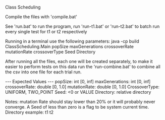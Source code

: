 Class Scheduling

Compile the files with 'compile.bat'

See 'run.bat' to run the program, run 'run-t1.bat' or 'run-t2.bat' to batch run every single test for t1 or t2 respectively

Running in a terminal use the following parameters: java -cp build ClassScheduling.Main popSize maxGenerations crossoverRate mutationRate crossoverType Seed Directory

After running all the files, each one will be created separately, to make it easier to perform tests on this data run the 'run-combine.bat' to combine all the csv into one file for each trial run.

--- Expected Values ---
popSize: 	int [0, inf]
maxGenerations: int [0, inf]
crossoverRate:	double [0, 1.0]
mutationRate:	double [0, 1.0]
CrossoverType: 	UNIFORM, TWO_POINT
Seed:           <0 or VALUE
Directory:	relative directory

Notes:
mutation Rate should stay lower than 20% or it will probably never converge.
A Seed of less than zero is a flag to be system current time.
Directory example: t1	t2